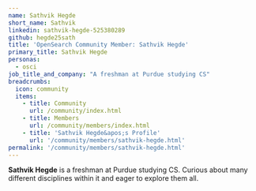 ```yaml
---
name: Sathvik Hegde
short_name: Sathvik
linkedin: sathvik-hegde-525380289
github: hegde25sath
title: 'OpenSearch Community Member: Sathvik Hegde'
primary_title: Sathvik Hegde
personas:
  - osci
job_title_and_company: "A freshman at Purdue studying CS"
breadcrumbs:
  icon: community
  items:
    - title: Community
      url: /community/index.html
    - title: Members
      url: /community/members/index.html
    - title: 'Sathvik Hegde&apos;s Profile'
      url: '/community/members/sathvik-hegde.html'
permalink: '/community/members/sathvik-hegde.html'
---
```


**Sathvik Hegde** is a freshman at Purdue studying CS. Curious about many different disciplines within it and eager to explore them all. 
